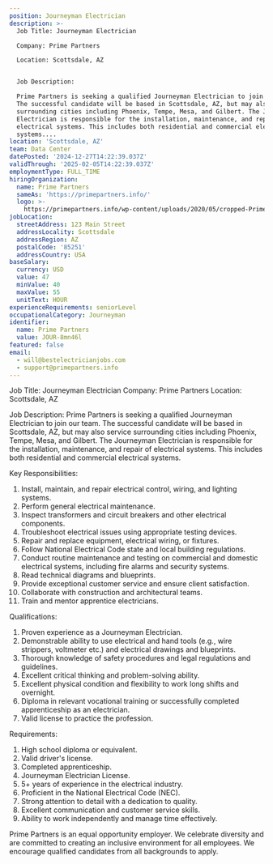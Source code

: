 ```yaml
---
position: Journeyman Electrician
description: >-
  Job Title: Journeyman Electrician

  Company: Prime Partners

  Location: Scottsdale, AZ 


  Job Description:

  Prime Partners is seeking a qualified Journeyman Electrician to join our team.
  The successful candidate will be based in Scottsdale, AZ, but may also service
  surrounding cities including Phoenix, Tempe, Mesa, and Gilbert. The Journeyman
  Electrician is responsible for the installation, maintenance, and repair of
  electrical systems. This includes both residential and commercial electrical
  systems....
location: 'Scottsdale, AZ'
team: Data Center
datePosted: '2024-12-27T14:22:39.037Z'
validThrough: '2025-02-05T14:22:39.037Z'
employmentType: FULL_TIME
hiringOrganization:
  name: Prime Partners
  sameAs: 'https://primepartners.info/'
  logo: >-
    https://primepartners.info/wp-content/uploads/2020/05/cropped-Prime-Partners-Logo-NO-BG-1-1.png
jobLocation:
  streetAddress: 123 Main Street
  addressLocality: Scottsdale
  addressRegion: AZ
  postalCode: '85251'
  addressCountry: USA
baseSalary:
  currency: USD
  value: 47
  minValue: 40
  maxValue: 55
  unitText: HOUR
experienceRequirements: seniorLevel
occupationalCategory: Journeyman
identifier:
  name: Prime Partners
  value: JOUR-8mn46l
featured: false
email:
  - will@bestelectricianjobs.com
  - support@primepartners.info
---
```




Job Title: Journeyman Electrician
Company: Prime Partners
Location: Scottsdale, AZ 

Job Description:
Prime Partners is seeking a qualified Journeyman Electrician to join our team. The successful candidate will be based in Scottsdale, AZ, but may also service surrounding cities including Phoenix, Tempe, Mesa, and Gilbert. The Journeyman Electrician is responsible for the installation, maintenance, and repair of electrical systems. This includes both residential and commercial electrical systems.

Key Responsibilities:

1. Install, maintain, and repair electrical control, wiring, and lighting systems.
2. Perform general electrical maintenance.
3. Inspect transformers and circuit breakers and other electrical components.
4. Troubleshoot electrical issues using appropriate testing devices.
5. Repair and replace equipment, electrical wiring, or fixtures.
6. Follow National Electrical Code state and local building regulations.
7. Conduct routine maintenance and testing on commercial and domestic electrical systems, including fire alarms and security systems.
8. Read technical diagrams and blueprints.
9. Provide exceptional customer service and ensure client satisfaction.
10. Collaborate with construction and architectural teams.
11. Train and mentor apprentice electricians.

Qualifications:

1. Proven experience as a Journeyman Electrician.
2. Demonstrable ability to use electrical and hand tools (e.g., wire strippers, voltmeter etc.) and electrical drawings and blueprints.
3. Thorough knowledge of safety procedures and legal regulations and guidelines.
4. Excellent critical thinking and problem-solving ability.
5. Excellent physical condition and flexibility to work long shifts and overnight.
6. Diploma in relevant vocational training or successfully completed apprenticeship as an electrician.
7. Valid license to practice the profession.

Requirements:

1. High school diploma or equivalent.
2. Valid driver's license.
3. Completed apprenticeship.
4. Journeyman Electrician License.
5. 5+ years of experience in the electrical industry.
6. Proficient in the National Electrical Code (NEC).
7. Strong attention to detail with a dedication to quality.
8. Excellent communication and customer service skills.
9. Ability to work independently and manage time effectively.

Prime Partners is an equal opportunity employer. We celebrate diversity and are committed to creating an inclusive environment for all employees. We encourage qualified candidates from all backgrounds to apply.
